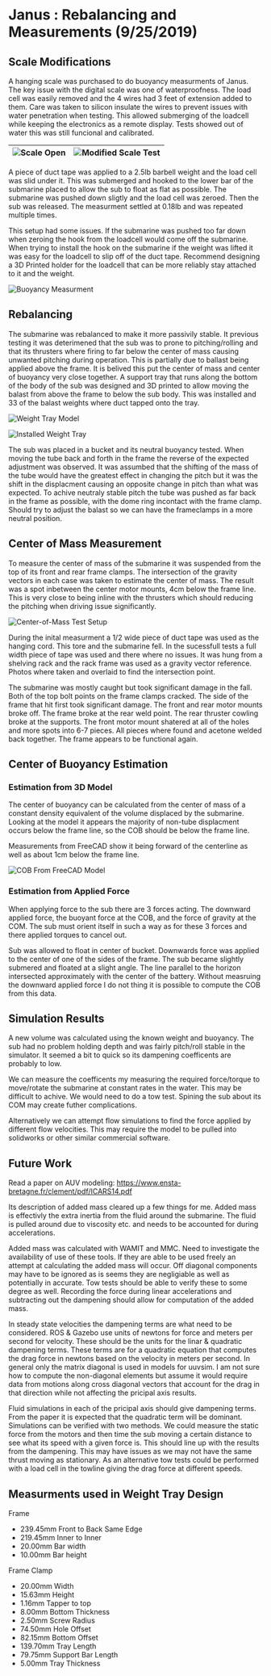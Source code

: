 # Janus : Rebalancing and Measurements (9/25/2019)

## Scale Modifications

A hanging scale was purchased to do buoyancy measurments of Janus.  The key issue with the digital scale was one of waterproofness.  The load cell was easily removed and the 4 wires had 3 feet of extension added to them.  Care was taken to silicon insulate the wires to prevent issues with water penetration when testing.  This allowed submerging of the loadcell while keeping the electronics as a remote display.  Tests showed out of water this was still funcional and calibrated.

| ![Scale Open](img/Scale_Open.jpg) | ![Modified Scale Test](img/Modified_Scale_Test.jpg) |
|:---:|:---:|

A piece of duct tape was applied to a 2.5lb barbell weight and the load cell was slid under it.  This was submerged and hooked to the lower bar of the submarine placed to allow the sub to float as flat as possible.  The submarine was pushed down sligtly and the load cell was zeroed.  Then the sub was released.  The measurment settled at 0.18lb and was repeated multiple times.

This setup had some issues.  If the submarine was pushed too far down when zeroing the hook from the loadcell would come off the submarine.  When trying to install the hook on the submarine if the weight was lifted it was easy for the loadcell to slip off of the duct tape.  Recommend designing a 3D Printed holder for the loadcell that can be more reliably stay attached to it and the weight.

![Buoyancy Measurment](img/Buoyancy_Measurement.jpg)

## Rebalancing

The submarine was rebalanced to make it more passivily stable.  It previous testing it was deterimened that the sub was to prone to pitching/rolling and that its thrusters where firing to far below the center of mass causing unwanted pitching during operation.  This is partially due to ballast being applied above the frame.  It is belived this put the center of mass and center of buoyancy very close together.  A support tray that runs along the bottom of the body of the sub was designed and 3D printed to allow moving the balast from above the frame to below the sub body.  This was installed and 33 of the balast weights where duct tapped onto the tray.

![Weight Tray Model](img/Weight_Tray.png)

![Installed Weight Tray](img/Weight_Tray_Installed.jpg)


The sub was placed in a bucket and its neutral buoyancy tested.  When moving the tube back and forth in the frame the reverse of the expected adjustment was observed.  It was assumbed that the shifting of the mass of the tube would have the greatest effect in changing the pitch but it was the shift in the displacment causing an opposite change in pitch than what was expected.  To achive neutraly stable pitch the tube was pushed as far back in the frame as possible, with the dome ring incontact with the frame clamp.  Should try to adjust the balast so we can have the frameclamps in a more neutral position.

## Center of Mass Measurement

To measure the center of mass of the submarine it was suspended from the top of its front and rear frame clamps.  The intersection of the gravity vectors in each case was taken to estimate the center of mass.  The result was a spot inbetween the center motor mounts, 4cm below the frame line.  This is very close to being inline with the thrusters which should reducing the pitching when driving issue significantly.

![Center-of-Mass Test Setup](img/COM_Test.jpg)

During the inital measurment a 1/2 wide piece of duct tape was used as the hanging cord.  This tore and the submarine fell.  In the sucessfull tests a full width piece of tape was used and there where no issues.  It was hung from a shelving rack and the rack frame was used as a gravity vector reference.  Photos where taken and overlaid to find the intersection point.

The submarine was mostly caught but took significant damage in the fall.  Both of the top bolt points on the frame clamps cracked.  The side of the frame that hit first took significant damage.  The front and rear motor mounts broke off.  The frame broke at the rear weld point.  The rear thruster cowling broke at the supports.  The front motor mount shatered at all of the holes and more spots into 6-7 pieces.  All pieces where found and acetone welded back together.  The frame appears to be functional again.

## Center of Buoyancy Estimation

### Estimation from 3D Model

The center of buoyancy can be calculated from the center of mass of a constant density equivalent of the volume displaced by the submarine.  Looking at the model it appears the majority of non-tube displacment occurs below the frame line, so the COB should be below the frame line.

Measurements from FreeCAD show it being forward of the centerline as well as about 1cm below the frame line.

![COB From FreeCAD Model](img/Center_Of_Buoyancy.png)

### Estimation from Applied Force

When applying force to the sub there are 3 forces acting.  The downward applied force, the buoyant force at the COB, and the force of gravity at the COM.  The sub must orient itself in such a way as for these 3 forces and there applied torques to cancel out.

Sub was allowed to float in center of bucket.  Downwards force was applied to the center of one of the sides of the frame.  The sub became slightly submered and floated at a slight angle.  The line parallel to the horizon intersected approximately with the center of the battery.  Without measruing the downward applied force I do not thing it is possible to compute the COB from this data.

## Simulation Results

A new volume was calculated using the known weight and buoyancy.  The sub had no problem holding depth and was fairly pitch/roll stable in the simulator.  It seemed a bit to quick so its dampening coefficents are probably to low.

We can measure the coefficents my measuring the required force/torque to move/rotate the submarine at constant rates in the water.  This may be difficult to achive.  We would need to do a tow test.  Spining the sub about its COM may create futher complications.

Alternatively we can attempt flow simulations to find the force applied by different flow velocities.  This may require the model to be pulled into solidworks or other similar commercial software.

## Future Work

Read a paper on AUV modeling: https://www.ensta-bretagne.fr/clement/pdf/ICARS14.pdf

Its description of added mass cleared up a few things for me.  Added mass is effectivly the extra inertia from the fluid around the submarine.  The fluid is pulled around due to viscosity etc. and needs to be accounted for during accelerations.

Added mass was calculated with WAMIT and MMC.  Need to investigate the availability of use of these tools.  If they are able to be used freely an attempt at calculating the added mass will occur.  Off diagonal components may have to be ignored as is seems they are negligiable as well as potentially in accurate.  Tow tests should be able to verify these to some degree as well.  Recording the force during linear accelerations and subtracting out the dampening should allow for computation of the added mass.

In steady state velocities the dampening terms are what need to be considered.  ROS & Gazebo use units of newtons for force and meters per second for velocity.  These should be the units for the linar & quadratic dampening terms.  These terms are for a quadratic equation that computes the drag force in newtons based on the velocity in meters per second.  In general only the matrix diagonal is used in models for uuvsim.  I am not sure how to compute the non-diagonal elements but assume it would require data from motions along cross diagonal vectors that account for the drag in that direction while not affecting the pricipal axis results.

Fluid simulations in each of the pricipal axis should give dampening terms.  From the paper it is expected that the quadratic term will be dominant.  Simulations can be verified with two methods.  We could measure the static force from the motors and then time the sub moving a certain distance to see what its speed with a given force is.  This should line up with the results from the dampening.  This may have issues as we may not have the same thrust moving as stationary.  As an alternative tow tests could be performed with a load cell in the towline giving the drag force at different speeds.

## Measurments used in Weight Tray Design

Frame

* 239.45mm Front to Back Same Edge
* 219.45mm Inner to Inner
* 20.00mm Bar width
* 10.00mm Bar height

Frame Clamp

* 20.00mm Width
* 15.63mm Height
* 1.16mm Tapper to top
* 8.00mm Bottom Thickness
* 2.50mm Screw Radius
* 74.50mm Hole Offset
* 82.15mm Bottom Offset
* 139.70mm Tray Length
* 79.75mm Support Bar Length
* 5.00mm Tray Thickness